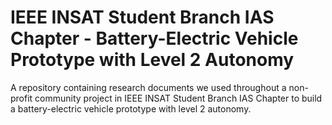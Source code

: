 # IEEE INSAT Student Branch IAS Chapter - Battery-Electric Vehicle Prototype with Level 2 Autonomy
A repository containing research documents we used throughout a non-profit community project in IEEE INSAT Student Branch IAS Chapter to build a battery-electric vehicle prototype with level 2 autonomy.
